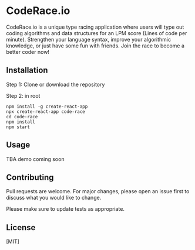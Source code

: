 # CodeRace.io
CodeRace.io is a unique type racing application where users will type out coding algorithms and data structures  for an LPM score (Lines of code per minute). Strengthen your language syntax, improve your algorithmic knowledge, or just have some fun with friends. Join the race to become a better coder now! 

## Installation

Step 1: Clone or download the repository

Step 2: in root
``` 
npm install -g create-react-app
npx create-react-app code-race
cd code-race
npm install
npm start
```
## Usage

TBA demo coming soon

## Contributing
Pull requests are welcome. For major changes, please open an issue first to discuss what you would like to change.

Please make sure to update tests as appropriate. 

## License
[MIT]